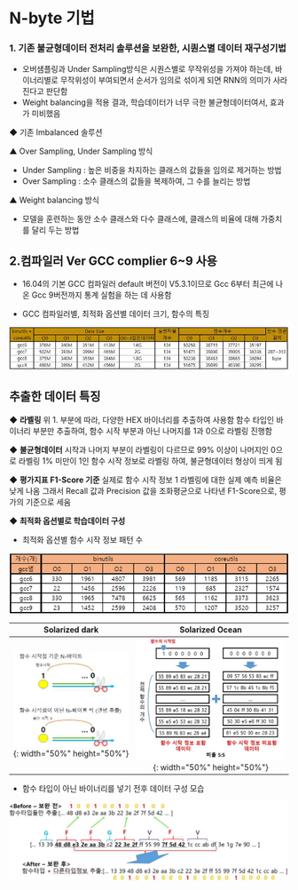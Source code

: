 # N-byte 기법

### 1. 기존 불균형데이터 전처리 솔루션을 보완한, 시퀀스별 데이터 재구성기법

- 오버샘플링과 Under Sampling방식은 시퀀스별로 무작위성을 가져야 하는데, 바이너리별로 무작위성이 부여되면서 순서가 임의로 섞이게 되면 RNN의 의미가 사라진다고 판단함
- Weight balancing을 적용 결과, 학습데이터가 너무 극한 불균형데이터여서, 효과가 미비했음

◆ 기존 Imbalanced 솔루션

▲ Over Sampling, Under Sampling 방식
- Under Sampling : 높은 비중을 차지하는 클래스의 값들을 임의로 제거하는 방법
- Over Sampling : 소수 클래스의 값들을 복제하여, 그 수를 늘리는 방법

▲ Weight balancing 방식
- 모델을 훈련하는 동안 소수 클래스와 다수 클래스에, 클래스의 비율에 대해 가중치를 달리 두는 방법

## 2.컴파일러 Ver GCC complier 6~9 사용

- 16.04의 기본 GCC 컴파일러 default 버전이 V5.3.1이므로 Gcc 6부터 최근에 나온 Gcc 9버전까지 통계 실험을 하는 데 사용함

- GCC 컴파일러별, 최적화 옵션별 데이터 크기, 함수의 특징

![N-byte%20%E1%84%80%E1%85%B5%E1%84%87%E1%85%A5%E1%86%B8%2007432305420b4a5ba50090c857d3eea1/Untitled.png](https://github.com/justin95214/Extraction-Function-Info-Stripped-Binaries-using-BiRNN/blob/master/Extraction_img/Untitled.png)

## 추출한 데이터 특징

◆ **라벨링**
위 1. 부분에 따라, 다양한 HEX 바이너리를 추출하여 사용함 함수 타입인 바이너리 부분만 추출하여, 함수 시작 부분과 아닌 나머지를 1과 0으로 라벨링 진행함

◆ **불균형데이터**
시작과 나머지 부분이 라벨링이 다르므로 99% 이상이 나머지인 0으로 라벨링 1% 미만이 1인 함수 시작 정보로 라벨링 하여, 불균형데이터 형상이 띄게 됨

◆ **평가지표 F1-Score 기준**
실제로 함수 시작 정보 1 라벨링에 대한 실제 예측 비율은 낮게 나옴 그래서 Recall 값과 Precision
값을 조화평균으로 나타낸 F1-Score으로, 평가의 기준으로 세움

◆ **최적화 옵션별로 학습데이터 구성**

- 최적화 옵션별 함수 시작 정보 패턴 수

![N-byte%20%E1%84%80%E1%85%B5%E1%84%87%E1%85%A5%E1%86%B8%2007432305420b4a5ba50090c857d3eea1/Untitled%201.png](https://github.com/justin95214/Extraction-Function-Info-Stripped-Binaries-using-BiRNN/blob/master/Extraction_img/Untitled%201.png)

Solarized dark             |  Solarized Ocean
:-------------------------:|:-------------------------:
![](https://github.com/justin95214/Extraction-Function-Info-Stripped-Binaries-using-BiRNN/blob/master/Extraction_img/Untitled%202.png){: width="50%" height="50%"}  |  ![](https://github.com/justin95214/Extraction-Function-Info-Stripped-Binaries-using-BiRNN/blob/master/Extraction_img/Untitled%203.png){: width="50%" height="50%"}


- 함수 타입이 아닌 바이너리를 넣기 전후 데이터 구성 모습

![N-byte%20%E1%84%80%E1%85%B5%E1%84%87%E1%85%A5%E1%86%B8%2007432305420b4a5ba50090c857d3eea1/Untitled%204.png](https://github.com/justin95214/Extraction-Function-Info-Stripped-Binaries-using-BiRNN/blob/master/Extraction_img/Untitled%204.png)
